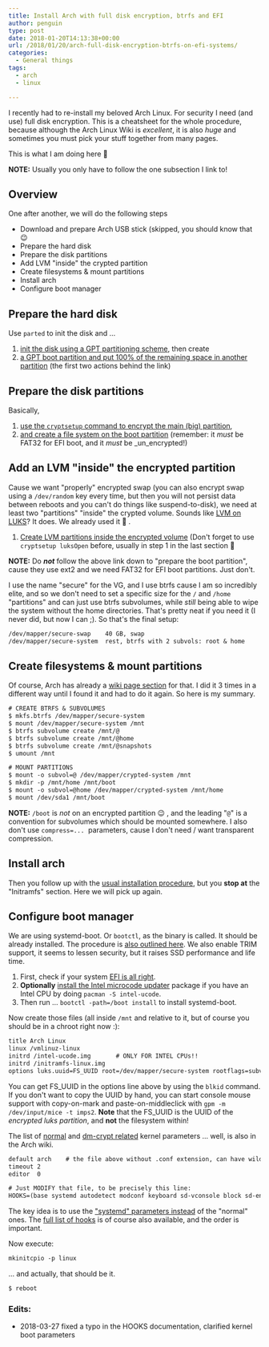 ```yaml
---
title: Install Arch with full disk encryption, btrfs and EFI
author: penguin
type: post
date: 2018-01-20T14:13:38+00:00
url: /2018/01/20/arch-full-disk-encryption-btrfs-on-efi-systems/
categories:
  - General things
tags:
  - arch
  - linux

---
```

I recently had to re-install my beloved Arch Linux. For security I need (and use) full disk encryption. This is a cheatsheet for the whole procedure, because although the Arch Linux Wiki is _excellent_, it is also _huge_ and sometimes you must pick your stuff together from many pages.

This is what I am doing here 🙂

**NOTE:** Usually you only have to follow the one subsection I link to!

## Overview

One after another, we will do the following steps

  * Download and prepare Arch USB stick (skipped, you should know that 😉
  * Prepare the hard disk
  * Prepare the disk partitions
  * Add LVM "inside" the crypted partition
  * Create filesystems & mount partitions
  * Install arch
  * Configure boot manager

## Prepare the hard disk

Use `parted` to init the disk and ...

  1. [init the disk using a GPT partitioning scheme][1], then create
  2. [a GPT boot partition and put 100% of the remaining space in another partition][2] (the first two actions behind the link)

## Prepare the disk partitions

Basically,

  1. [use the `cryptsetup` command to encrypt the main (big) partition][3],
  2. [and create a file system on the boot partition][4] (remember: it _must_ be FAT32 for EFI boot, and it _must_ be _un_encrypted!)

## Add an LVM "inside" the encrypted partition

Cause we want "properly" encrypted swap (you can also encrypt swap using a `/dev/random` key every time, but then you will not persist data between reboots and you can't do things like suspend-to-disk), we need at least two "partitions" "inside" the crypted volume. Sounds like [LVM on LUKS][5]? It does. We already used it 🙂 .

  1. [Create LVM partitions inside the encrypted volume][6] (Don't forget to use `cryptsetup luksOpen` before, usually in step 1 in the last section 🙂

**NOTE:** Do **_not_** follow the above link down to "prepare the boot partition", cause they use ext2 and we need FAT32 for EFI boot partitions. Just don't.

I use the name "secure" for the VG, and I use btrfs cause I am so incredibly elite, and so we don't need to set a specific size for the `/` and `/home` "partitions" and can just use btrfs subvolumes, while _still_ being able to wipe the system without the home directories. That's pretty neat if you need it (I never did, but now I can ;). So that's the final setup:

```default
/dev/mapper/secure-swap    40 GB, swap
/dev/mapper/secure-system  rest, btrfs with 2 subvols: root & home
```

## Create filesystems & mount partitions

Of course, Arch has already a [wiki page section][7] for that. I did it 3 times in a different way until I found it and had to do it again. So here is my summary.

```default
# CREATE BTRFS & SUBVOLUMES
$ mkfs.btrfs /dev/mapper/secure-system
$ mount /dev/mapper/secure-system /mnt
$ btrfs subvolume create /mnt/@
$ btrfs subvolume create /mnt/@home
$ btrfs subvolume create /mnt/@snapshots
$ umount /mnt

# MOUNT PARTITIONS
$ mount -o subvol=@ /dev/mapper/crypted-system /mnt
$ mkdir -p /mnt/home /mnt/boot
$ mount -o subvol=@home /dev/mapper/crypted-system /mnt/home
$ mount /dev/sda1 /mnt/boot
```

**NOTE:** `/boot` is _not_ on an encrypted partition 😉 , and the leading "`@`" is a convention for subvolumes which should be mounted somewhere. I also don't use `compress=...`  parameters, cause I don't need / want transparent compression.

## Install arch

Then you follow up with the [usual installation procedure][8], but you **stop at** the "Initramfs" section. Here we will pick up again.

## Configure boot manager

We are using systemd-boot. Or `bootctl`, as the binary is called. It should be already installed. The procedure is [also outlined here][9]. We also enable TRIM support, it seems to lessen security, but it raises SSD performance and life time.

  1. First, check if your system [EFI is all right][10].
  2. **Optionally** [install the Intel microcode updater][11] package if you have an Intel CPU by doing `pacman -S intel-ucode`.
  3. Then run ... `bootctl -path=/boot install` to install systemd-boot.

Now create those files (all inside `/mnt` and relative to it, but of course you should be in a chroot right now :):

```default
title Arch Linux
linux /vmlinuz-linux
initrd /intel-ucode.img       # ONLY FOR INTEL CPUs!!
initrd /initramfs-linux.img
options luks.uuid=FS_UUID root=/dev/mapper/secure-system rootflags=subvol=@ rd.luks.options=discard
```

You can get FS_UUID in the options line above by using the `blkid` command. If you don't want to copy the UUID by hand, you can start console mouse support with copy-on-mark and paste-on-middleclick with `gpm -m /dev/input/mice -t imps2`. **Note** that the FS_UUID is the UUID of the _encrypted luks partition_, and **not** the filesystem within!

The list of [normal][12] and [dm-crypt related][13] kernel parameters ... well, is also in the Arch wiki.

```default
default arch    # the file above without .conf extension, can have wildcards!!
timeout 2
editor  0
```

```default
# Just MODIFY that file, to be precisely this line:
HOOKS=(base systemd autodetect modconf keyboard sd-vconsole block sd-encrypt sd-lvm2 filesystems fsck)
```

The key idea is to use the ["systemd" parameters instead][14] of the "normal" ones. The [full list of hooks][15] is of course also available, and the order is important.

Now execute:

```default
mkinitcpio -p linux
```

... and actually, that should be it.

```default
$ reboot
```

### Edits:

  * 2018-03-27 fixed a typo in the HOOKS documentation, clarified kernel boot parameters

 [1]: https://wiki.archlinux.org/index.php/GNU_Parted#Create_new_partition_table
 [2]: https://wiki.archlinux.org/index.php/GNU_Parted#UEFI.2FGPT_examples
 [3]: https://wiki.archlinux.org/index.php/Dm-crypt/Encrypting_an_entire_system#Preparing_the_disk_2
 [4]: https://wiki.archlinux.org/index.php/EFI_System_Partition#Format_the_partition
 [5]: https://wiki.archlinux.org/index.php/Dm-crypt/Encrypting_an_entire_system#LVM_on_LUKS
 [6]: https://wiki.archlinux.org/index.php/Dm-crypt/Encrypting_an_entire_system#Preparing_the_logical_volumes
 [7]: https://wiki.archlinux.org/index.php/Dm-crypt/Encrypting_an_entire_system#Creating_btrfs_subvolumes
 [8]: https://wiki.archlinux.org/index.php/Installation_guide#Installation
 [9]: https://wiki.archlinux.org/index.php/Systemd-boot
 [10]: https://wiki.archlinux.org/index.php/Unified_Extensible_Firmware_Interface#Requirements_for_UEFI_variable_support
 [11]: https://wiki.archlinux.org/index.php/Microcode#Installation
 [12]: https://wiki.archlinux.org/index.php/kernel_parameters#Parameter_list
 [13]: https://wiki.archlinux.org/index.php/dm-crypt/System_configuration#Using_sd-encrypt_hook
 [14]: https://wiki.archlinux.org/index.php/Dm-crypt/System_configuration#mkinitcpio
 [15]: https://wiki.archlinux.org/index.php/mkinitcpio#HOOKS